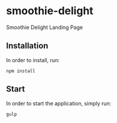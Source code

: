 # smoothie-delight
Smoothie Delight Landing Page

## Installation

In order to install, run:

```npm install```

## Start

In order to start the application, simply run:

```gulp```
